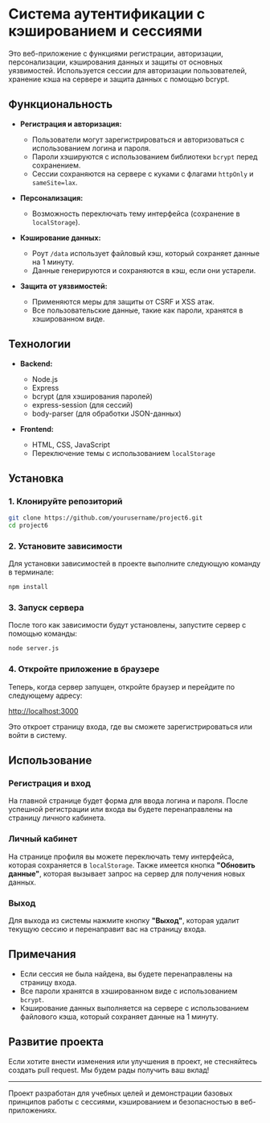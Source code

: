 # Система аутентификации с кэшированием и сессиями

Это веб-приложение с функциями регистрации, авторизации, персонализации, кэширования данных и защиты от основных уязвимостей. Используется сессии для авторизации пользователей, хранение кэша на сервере и защита данных с помощью bcrypt.

## Функциональность

- **Регистрация и авторизация:**
  - Пользователи могут зарегистрироваться и авторизоваться с использованием логина и пароля.
  - Пароли хэшируются с использованием библиотеки `bcrypt` перед сохранением.
  - Сессии сохраняются на сервере с куками с флагами `httpOnly` и `sameSite=lax`.

- **Персонализация:**
  - Возможность переключать тему интерфейса (сохранение в `localStorage`).
  
- **Кэширование данных:**
  - Роут `/data` использует файловый кэш, который сохраняет данные на 1 минуту.
  - Данные генерируются и сохраняются в кэш, если они устарели.

- **Защита от уязвимостей:**
  - Применяются меры для защиты от CSRF и XSS атак.
  - Все пользовательские данные, такие как пароли, хранятся в хэшированном виде.

## Технологии

- **Backend:**
  - Node.js
  - Express
  - bcrypt (для хэширования паролей)
  - express-session (для сессий)
  - body-parser (для обработки JSON-данных)

- **Frontend:**
  - HTML, CSS, JavaScript
  - Переключение темы с использованием `localStorage`

## Установка

### 1. Клонируйте репозиторий

```bash
git clone https://github.com/yourusername/project6.git
cd project6
```

### 2. Установите зависимости

Для установки зависимостей в проекте выполните следующую команду в терминале:

```bash
npm install
```
### 3. Запуск сервера

После того как зависимости будут установлены, запустите сервер с помощью команды:

```bash
node server.js
```
### 4. Откройте приложение в браузере

Теперь, когда сервер запущен, откройте браузер и перейдите по следующему адресу:

[http://localhost:3000](http://localhost:3000)

Это откроет страницу входа, где вы сможете зарегистрироваться или войти в систему.


## Использование

### Регистрация и вход
На главной странице будет форма для ввода логина и пароля. После успешной регистрации или входа вы будете перенаправлены на страницу личного кабинета.

### Личный кабинет
На странице профиля вы можете переключать тему интерфейса, которая сохраняется в `localStorage`. Также имеется кнопка **"Обновить данные"**, которая вызывает запрос на сервер для получения новых данных.

### Выход
Для выхода из системы нажмите кнопку **"Выход"**, которая удалит текущую сессию и перенаправит вас на страницу входа.

## Примечания

- Если сессия не была найдена, вы будете перенаправлены на страницу входа.
- Все пароли хранятся в хэшированном виде с использованием `bcrypt`.
- Кэширование данных выполняется на сервере с использованием файлового кэша, который сохраняет данные на 1 минуту.

## Развитие проекта

Если хотите внести изменения или улучшения в проект, не стесняйтесь создать pull request. Мы будем рады получить ваш вклад!

---

Проект разработан для учебных целей и демонстрации базовых принципов работы с сессиями, кэшированием и безопасностью в веб-приложениях.
